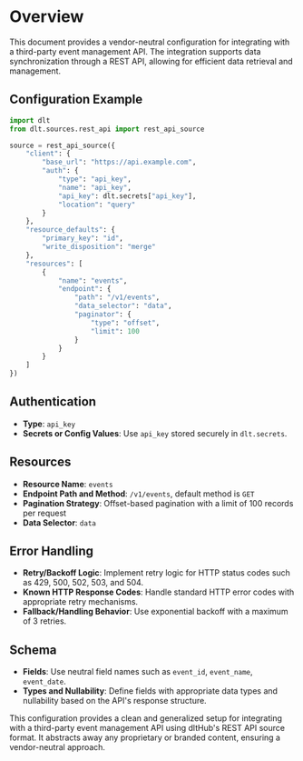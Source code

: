 # Overview

This document provides a vendor-neutral configuration for integrating with a third-party event management API. The integration supports data synchronization through a REST API, allowing for efficient data retrieval and management.

## Configuration Example

```python
import dlt
from dlt.sources.rest_api import rest_api_source

source = rest_api_source({
    "client": {
        "base_url": "https://api.example.com",
        "auth": {
            "type": "api_key",
            "name": "api_key",
            "api_key": dlt.secrets["api_key"],
            "location": "query"
        }
    },
    "resource_defaults": {
        "primary_key": "id",
        "write_disposition": "merge"
    },
    "resources": [
        {
            "name": "events",
            "endpoint": {
                "path": "/v1/events",
                "data_selector": "data",
                "paginator": {
                    "type": "offset",
                    "limit": 100
                }
            }
        }
    ]
})
```

## Authentication

- **Type**: `api_key`
- **Secrets or Config Values**: Use `api_key` stored securely in `dlt.secrets`.

## Resources

- **Resource Name**: `events`
- **Endpoint Path and Method**: `/v1/events`, default method is `GET`
- **Pagination Strategy**: Offset-based pagination with a limit of 100 records per request
- **Data Selector**: `data`

## Error Handling

- **Retry/Backoff Logic**: Implement retry logic for HTTP status codes such as 429, 500, 502, 503, and 504.
- **Known HTTP Response Codes**: Handle standard HTTP error codes with appropriate retry mechanisms.
- **Fallback/Handling Behavior**: Use exponential backoff with a maximum of 3 retries.

## Schema

- **Fields**: Use neutral field names such as `event_id`, `event_name`, `event_date`.
- **Types and Nullability**: Define fields with appropriate data types and nullability based on the API's response structure.

This configuration provides a clean and generalized setup for integrating with a third-party event management API using dltHub's REST API source format. It abstracts away any proprietary or branded content, ensuring a vendor-neutral approach.